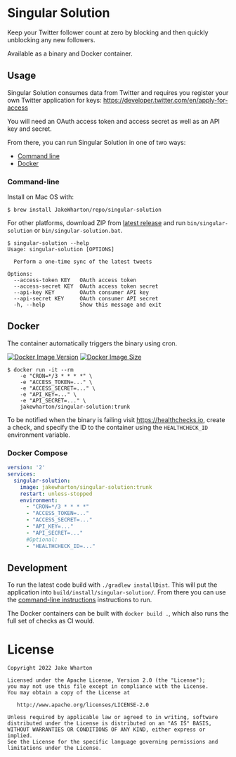 # Singular Solution

Keep your Twitter follower count at zero by blocking and then quickly unblocking any new followers.

Available as a binary and Docker container.


## Usage

Singular Solution consumes data from Twitter and requires you register your own Twitter application for keys:
https://developer.twitter.com/en/apply-for-access

You will need an OAuth access token and access secret as well as an API key and secret.

From there, you can run Singular Solution in one of two ways:

 * [Command line](#command-line)
 * [Docker](#docker)

### Command-line

Install on Mac OS with:
```
$ brew install JakeWharton/repo/singular-solution
```

For other platforms, download ZIP from
[latest release](https://github.com/JakeWharton/singular-solution/releases/latest)
and run `bin/singular-solution` or `bin/singular-solution.bat`.

```
$ singular-solution --help
Usage: singular-solution [OPTIONS]

  Perform a one-time sync of the latest tweets

Options:
  --access-token KEY   OAuth access token
  --access-secret KEY  OAuth access token secret
  --api-key KEY        OAuth consumer API key
  --api-secret KEY     OAuth consumer API secret
  -h, --help           Show this message and exit
```

## Docker

The container automatically triggers the binary using cron.

[![Docker Image Version](https://img.shields.io/docker/v/jakewharton/singular-solution?sort=semver)][hub]
[![Docker Image Size](https://img.shields.io/docker/image-size/jakewharton/singular-solution)][hub]

[hub]: https://hub.docker.com/r/jakewharton/singular-solution/

```
$ docker run -it --rm
    -e "CRON=*/3 * * * *" \
    -e "ACCESS_TOKEN=..." \
    -e "ACCESS_SECRET=..." \
    -e "API_KEY=..." \
    -e "API_SECRET=..." \
    jakewharton/singular-solution:trunk
```

To be notified when the binary is failing visit https://healthchecks.io, create a check, and specify
the ID to the container using the `HEALTHCHECK_ID` environment variable.

### Docker Compose

```yaml
version: '2'
services:
  singular-solution:
    image: jakewharton/singular-solution:trunk
    restart: unless-stopped
    environment:
      - "CRON=*/3 * * * *"
      - "ACCESS_TOKEN=..."
      - "ACCESS_SECRET=..."
      - "API_KEY=..."
      - "API_SECRET=..."
      #Optional:
      - "HEALTHCHECK_ID=..."
```


## Development

To run the latest code build with `./gradlew installDist`.  This will put the application into
`build/install/singular-solution/`. From there you can use the
[command-line instructions](#command-line) instructions to run.

The Docker containers can be built with `docker build .`, which also runs the full set of checks
as CI would.


# License

    Copyright 2022 Jake Wharton

    Licensed under the Apache License, Version 2.0 (the "License");
    you may not use this file except in compliance with the License.
    You may obtain a copy of the License at

       http://www.apache.org/licenses/LICENSE-2.0

    Unless required by applicable law or agreed to in writing, software
    distributed under the License is distributed on an "AS IS" BASIS,
    WITHOUT WARRANTIES OR CONDITIONS OF ANY KIND, either express or implied.
    See the License for the specific language governing permissions and
    limitations under the License.
